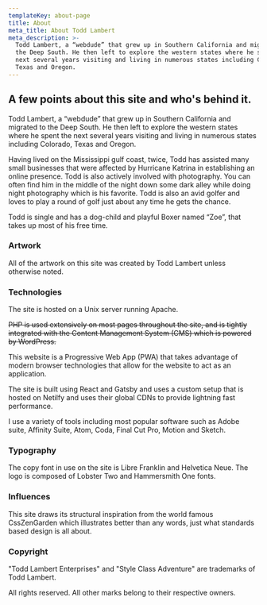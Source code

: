 ```yaml
---
templateKey: about-page
title: About
meta_title: About Todd Lambert
meta_description: >-
  Todd Lambert, a “webdude” that grew up in Southern California and migrated to
  the Deep South. He then left to explore the western states where he spent the
  next several years visiting and living in numerous states including Colorado,
  Texas and Oregon.
---
```

## A few points about this site and who's behind it.

Todd Lambert, a “webdude” that grew up in Southern California and migrated to the Deep South. He then left to explore the western states where he spent the next several years visiting and living in numerous states including Colorado, Texas and Oregon.

Having lived on the Mississippi gulf coast, twice, Todd has assisted many small businesses that were affected by Hurricane Katrina in establishing an online presence. Todd is also actively involved with photography. You can often find him in the middle of the night down some dark alley while doing night photography which is his favorite. Todd is also an avid golfer and loves to play a round of golf just about any time he gets the chance.

Todd is single and has a dog-child and playful Boxer named “Zoe”, that takes up most of his free time.

### Artwork

All of the artwork on this site was created by Todd Lambert unless otherwise noted.

### Technologies

The site is hosted on a Unix server running Apache.

~~PHP is used extensively on most pages throughout the site, and is tightly integrated with the Content Management System (CMS) which is powered by WordPress.~~

This website is a Progressive Web App (PWA) that takes advantage of modern browser technologies that allow for the website to act as an application.

The site is built using React and Gatsby and uses a custom setup that is hosted on Netilfy and uses their global CDNs to provide lightning fast performance.

I use a variety of tools including most popular software such as Adobe suite, Affinity Suite, Atom, Coda, Final Cut Pro, Motion and Sketch.

### Typography

The copy font in use on the site is Libre Franklin and Helvetica Neue. The logo is composed of Lobster Two and Hammersmith One fonts.

### Influences

This site draws its structural inspiration from the world famous CssZenGarden which illustrates better than any words, just what standards based design is all about.

### Copyright

"Todd Lambert Enterprises" and "Style Class Adventure" are trademarks of Todd Lambert.

All rights reserved. All other marks belong to their respective owners.
